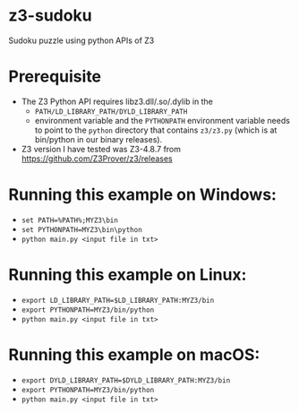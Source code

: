 # z3-sudoku

Sudoku puzzle using python APIs of Z3

# Prerequisite

 - The Z3 Python API requires libz3.dll/.so/.dylib in the 
    - ``PATH/LD_LIBRARY_PATH/DYLD_LIBRARY_PATH``
    - environment variable and the ``PYTHONPATH`` environment variable needs to point to the ``python`` directory that contains ``z3/z3.py`` (which is at bin/python in our binary releases).
 - Z3 version I have tested was Z3-4.8.7 from https://github.com/Z3Prover/z3/releases


# Running this example on Windows:
 - ``set PATH=%PATH%;MYZ3\bin``
 - ``set PYTHONPATH=MYZ3\bin\python``
 - ``python main.py <input file in txt>``

# Running this example on Linux:
 - ``export LD_LIBRARY_PATH=$LD_LIBRARY_PATH:MYZ3/bin``
 - ``export PYTHONPATH=MYZ3/bin/python``
 - ``python main.py <input file in txt>``

# Running this example on macOS:
 - ``export DYLD_LIBRARY_PATH=$DYLD_LIBRARY_PATH:MYZ3/bin``
 - ``export PYTHONPATH=MYZ3/bin/python``
 - ``python main.py <input file in txt>``
